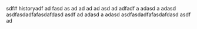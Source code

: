 sdf# historyadf
ad
fasd
as
ad
ad
ad
ad
asd
ad
adfadf
a
adasd
a
adasd
asdfasdadfafasdafdasd
asdf
ad
adasd
a
adasd
asdfasdadfafasdafdasd
asdf
ad

